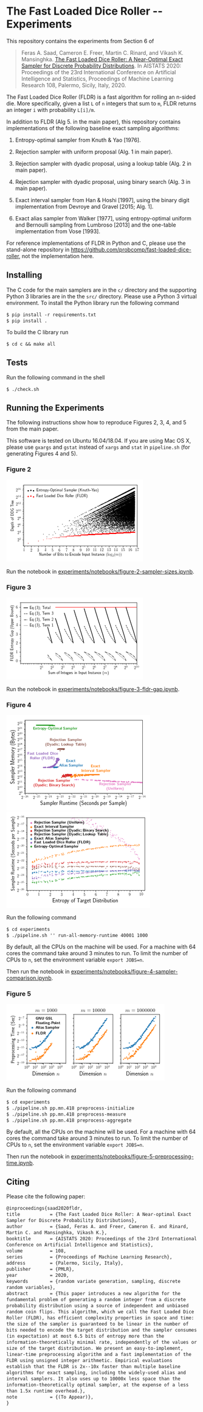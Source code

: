 # The Fast Loaded Dice Roller -- Experiments

This repository contains the experiments from Section 6 of

> Feras A. Saad, Cameron E. Freer, Martin C. Rinard, and Vikash K. Mansinghka.
[The Fast Loaded Dice Roller: A Near-Optimal Exact Sampler for Discrete Probability Distributions](http://fsaad.mit.edu/assets/SFRM-FLDR-AISTATS-2020.pdf).
In AISTATS 2020: Proceedings of the 23rd International Conference on
Artificial Intelligence and Statistics, Proceedings of Machine Learning
Research 108, Palermo, Sicily, Italy, 2020.

The Fast Loaded Dice Roller (FLDR) is a fast algorithm for rolling an
n-sided die.  More specifically, given a list `L` of `n` integers
that sum to `m`, FLDR returns an integer `i` with probability `L[i]/m`.

In addition to FLDR (Alg 5. in the main paper), this repository contains
implementations of the following baseline exact sampling algorithms:

1. Entropy-optimal sampler from Knuth & Yao [1976].

2. Rejection sampler with uniform proposal (Alg. 1 in main paper).

3. Rejection sampler with dyadic proposal, using a lookup table (Alg. 2 in main paper).

4. Rejection sampler with dyadic proposal, using binary search (Alg. 3 in main paper).

5. Exact interval sampler from Han & Hoshi [1997], using the binary digit
   implementation from Devroye and Gravel [2015; Alg. 1].

6. Exact alias sampler from Walker [1977], using entropy-optimal uniform
   and Bernoulli sampling from Lumbroso [2013] and the one-table
   implementation from Vose [1993].

For reference implementations of FLDR in Python and C, please use the
stand-alone repository in
https://github.com/probcomp/fast-loaded-dice-roller, not the implementation
here.

## Installing

The C code for the main samplers are in the `c/` directory and the
supporting Python 3 libraries are in the the `src/` directory. Please use a
Python 3 virtual environment. To install the Python library run the
following command

    $ pip install -r requirements.txt
    $ pip install .

To build the C library run

    $ cd c && make all

## Tests

Run the following command in the shell

    $ ./check.sh

## Running the Experiments

The following instructions show how to reproduce Figures 2, 3, 4, and 5
from the main paper.

This software is tested on Ubuntu 16.04/18.04.  If you are using
Mac OS X, please use `gxargs` and `gstat` instead of `xargs` and `stat` in
`pipeline.sh` (for generating Figures 4 and 5).

### Figure 2

![](experiments/notebooks/figure-2-sampler-sizes.png)

Run the notebook in
[experiments/notebooks/figure-2-sampler-sizes.ipynb](experiments/notebooks/figure-2-sampler-sizes.ipynb).

### Figure 3

![](experiments/notebooks/figure-3-fldr-gap.png)

Run the notebook in
[experiments/notebooks/figure-3-fldr-gap.ipynb](experiments/notebooks/figure-3-fldr-gap.ipynb).

### Figure 4

![](experiments/notebooks/figure-4-sampler-comparison-runtime-memory.png)
![](experiments/notebooks/figure-4-sampler-comparison-entropy-runtime.png)

Run the following command

    $ cd experiments
    $ ./pipeline.sh '' run-all-memory-runtime 40001 1000

By default, all the CPUs on the machine will be used.  For a machine with
64 cores the command take around 3 minutes to run.  To limit the number of
CPUs to `n`, set the environment variable `export JOBS=n`.

Then run the notebook in
[experiments/notebooks/figure-4-sampler-comparison.ipynb](experiments/notebooks/figure-4-sampler-comparison.ipynb).

### Figure 5

![](experiments/notebooks/figure-5-preprocessing-time.png)

Run the following command

    $ cd experiments
    $ ./pipeline.sh pp.mn.418 preprocess-initialize
    $ ./pipeline.sh pp.mn.418 preprocess-measure
    $ ./pipeline.sh pp.mn.418 preprocess-aggregate

By default, all the CPUs on the machine will be used.  For a machine with
64 cores the command take around 3 minutes to run.  To limit the number of
CPUs to `n`, set the environment variable `export JOBS=n`.

Then run the notebook in
[experiments/notebooks/figure-5-preprocessing-time.ipynb](experiments/notebooks/figure-5-preprocessing-time.ipynb).

## Citing

Please cite the following paper:

    @inproceedings{saad2020fldr,
    title           = {The Fast Loaded Dice Roller: A Near-optimal Exact Sampler for Discrete Probability Distributions},
    author          = {Saad, Feras A. and Freer, Cameron E. and Rinard, Martin C. and Mansinghka, Vikash K.},
    booktitle       = {AISTATS 2020: Proceedings of the 23rd International Conference on Artificial Intelligence and Statistics},
    volume          = 108,
    series          = {Proceedings of Machine Learning Research},
    address         = {Palermo, Sicily, Italy},
    publisher       = {PMLR},
    year            = 2020,
    keywords        = {random variate generation, sampling, discrete random variables},
    abstract        = {This paper introduces a new algorithm for the fundamental problem of generating a random integer from a discrete probability distribution using a source of independent and unbiased random coin flips. This algorithm, which we call the Fast Loaded Dice Roller (FLDR), has efficient complexity properties in space and time: the size of the sampler is guaranteed to be linear in the number of bits needed to encode the target distribution and the sampler consumes (in expectation) at most 6.5 bits of entropy more than the information-theoretically minimal rate, independently of the values or size of the target distribution. We present an easy-to-implement, linear-time preprocessing algorithm and a fast implementation of the FLDR using unsigned integer arithmetic. Empirical evaluations establish that the FLDR is 2x--10x faster than multiple baseline algorithms for exact sampling, including the widely-used alias and interval samplers. It also uses up to 10000x less space than the information-theoretically optimal sampler, at the expense of a less than 1.5x runtime overhead.},
    note            = {(To Appear)},
    }
